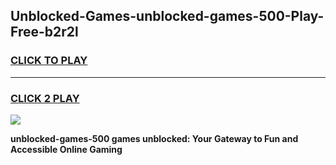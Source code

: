 
## Unblocked-Games-unblocked-games-500-Play-Free-b2r2l
<h3>
<a href="https://premium76.site?title=unblocked-games-500&ref=17A">CLICK TO PLAY</a></h3>
<hr>

<h3>
<a href="https://premium76.site?title=unblocked-games-500&ref=17A">CLICK 2 PLAY</a>
  
</h3>

<a href="https://premium76.site?title=unblocked-games-500&ref=17A"><img src="https://clearcache.store/games.png"></a>


**unblocked-games-500 games unblocked: Your Gateway to Fun and Accessible Online Gaming**
